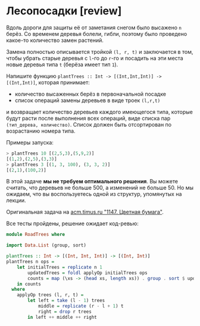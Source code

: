 # Лесопосадки [review]

Вдоль дороги для защиты её от заметания снегом было высажено `n` берёз. Cо временем деревья болели, гибли, поэтому было проведено какое-то количество замен растений.

Замена полностью описывается тройкой `(l, r, t)` и заключается в том, чтобы убрать старые деревья с `l`-го до `r`-го и посадить на эти места новые деревья типа `t` (берёза имеет тип `1`).

Напишите функцию `plantTrees :: Int -> [(Int,Int,Int)] -> [(Int,Int)]`, которая принимает:
- количество высаженных берёз в первоначальной посадке
- список операций замены деревьев в виде троек `(l,r,t)`

и возвращает количество деревьев каждого имеющегося типа, которые будут расти после выполнения всех операций, виде списка пар `(тип_дерева, количество)`. Список должен быть отсортирован по возрастанию номера типа.

Примеры запуска:

```hs
> plantTrees 10 [(2,5,3),(5,9,2)]
[(1,2),(2,5),(3,3)]
> plantTrees 3 [(1, 3, 100), (3, 3, 2)]
[(2,1),(100,2)]
```

В этой задаче **мы не требуем оптимального решения**. Вы можете считать, что деревьев не больше 500, а изменений не больше 50. Но мы ожидаем, что вы воспользуетесь одной из структур, упомянутых на лекции.

Оригинальная задача на [acm.timus.ru "1147. Цветная бумага"](https://acm.timus.ru/problem.aspx?space=1&num=1147).


Все тесты пройдены, решение ожидает код-ревью:
```hs
module RoadTrees where

import Data.List (group, sort)

plantTrees :: Int -> [(Int, Int, Int)] -> [(Int, Int)]
plantTrees n ops = 
    let initialTrees = replicate n 1
        updatedTrees = foldl applyOp initialTrees ops
        counts = map (\xs -> (head xs, length xs)) . group . sort $ updatedTrees
    in counts
  where
    applyOp trees (l, r, t) = 
        let left = take (l - 1) trees
            middle = replicate (r - l + 1) t
            right = drop r trees
        in left ++ middle ++ right
```
